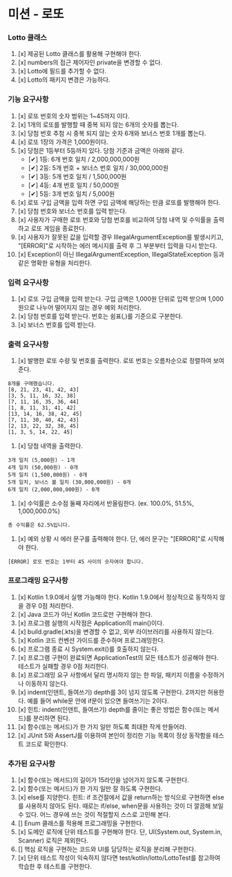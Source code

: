 # 미션 - 로또

### Lotto 클래스
1. [x] 제공된 Lotto 클래스를 활용해 구현해야 한다.
2. [x] numbers의 접근 제어자인 private을 변경할 수 없다.
3. [x] Lotto에 필드를 추가할 수 없다.
4. [x] Lotto의 패키지 변경은 가능하다.

### 기능 요구사항
1. [x] 로또 번호의 숫자 범위는 1~45까지 이다.
2. [x] 1개의 로또를 발행할 때 중복 되지 않는 6개의 숫자를 뽑는다.
3. [x] 당첨 번호 추첨 시 중복 되지 않는 숫자 6개와 보너스 번호 1개를 뽑는다.
4. [x] 로또 1장의 가격은 1,000원이다.
5. [x] 당첨은 1등부터 5등까지 있다. 당첨 기준과 금액은 아래와 같다.
    - [✔] 1등: 6개 번호 일치 / 2,000,000,000원
    - [✔] 2등: 5개 번호 + 보너스 번호 일치 / 30,000,000원
    - [✔] 3등: 5개 번호 일치 / 1,500,000원
    - [✔] 4등: 4개 번호 일치 / 50,000원
    - [✔] 5등: 3개 번호 일치 / 5,000원
6. [x] 로또 구입 금액을 입력 하면 구입 금액에 해당하는 만큼 로또를 발행해야 한다.
7. [x] 당첨 번호와 보너스 번호를 입력 받는다.
8. [x] 사용자가 구매한 로또 번호와 당첨 번호를 비교하여 당첨 내역 및 수익률을 출력하고 로또 게임을 종료한다.
9. [x] 사용자가 잘못된 값을 입력할 경우 IllegalArgumentException를 발생시키고, "[ERROR]"로 시작하는 에러 메시지를 출력 후 그 부분부터 입력을 다시 받는다.
10. [x] Exception이 아닌 IllegalArgumentException, IllegalStateException 등과 같은 명확한 유형을 처리한다.

### 입력 요구사항
1. [x] 로또 구입 금액을 입력 받는다. 구입 금액은 1,000원 단위로 입력 받으며 1,000원으로 나누어 떨어지지 않는 경우 예외 처리한다.
2. [x] 당첨 번호를 입력 받는다. 번호는 쉼표(,)를 기준으로 구분한다.
3. [x] 보너스 번호를 입력 받는다.

### 출력 요구사항
1. [x] 발행한 로또 수량 및 번호를 출력한다. 로또 번호는 오름차순으로 정렬하여 보여준다.
```
8개를 구매했습니다.
[8, 21, 23, 41, 42, 43] 
[3, 5, 11, 16, 32, 38] 
[7, 11, 16, 35, 36, 44] 
[1, 8, 11, 31, 41, 42] 
[13, 14, 16, 38, 42, 45] 
[7, 11, 30, 40, 42, 43] 
[2, 13, 22, 32, 38, 45] 
[1, 3, 5, 14, 22, 45]
```
1. [x] 당첨 내역을 출력한다.
```
3개 일치 (5,000원) - 1개
4개 일치 (50,000원) - 0개
5개 일치 (1,500,000원) - 0개
5개 일치, 보너스 볼 일치 (30,000,000원) - 0개
6개 일치 (2,000,000,000원) - 0개
```
1. [x] 수익률은 소수점 둘째 자리에서 반올림한다. (ex. 100.0%, 51.5%, 1,000,000.0%)
```
총 수익률은 62.5%입니다.
```
1. [x] 예외 상황 시 에러 문구를 출력해야 한다. 단, 에러 문구는 "[ERROR]"로 시작해야 한다.
```
[ERROR] 로또 번호는 1부터 45 사이의 숫자여야 합니다.
```

### 프로그래밍 요구사항
1. [x] Kotlin 1.9.0에서 실행 가능해야 한다. Kotlin 1.9.0에서 정상적으로 동작하지 않을 경우 0점 처리한다.
2. [x] Java 코드가 아닌 Kotlin 코드로만 구현해야 한다.
3. [x] 프로그램 실행의 시작점은 Application의 main()이다.
4. [x] build.gradle(.kts)을 변경할 수 없고, 외부 라이브러리를 사용하지 않는다.
5. [x] Kotlin 코드 컨벤션 가이드를 준수하며 프로그래밍한다.
6. [x] 프로그램 종료 시 System.exit()를 호출하지 않는다.
7. [x] 프로그램 구현이 완료되면 ApplicationTest의 모든 테스트가 성공해야 한다. 테스트가 실패할 경우 0점 처리한다.
8. [x] 프로그래밍 요구 사항에서 달리 명시하지 않는 한 파일, 패키지 이름을 수정하거나 이동하지 않는다.
9. [x] indent(인덴트, 들여쓰기) depth를 3이 넘지 않도록 구현한다. 2까지만 허용한다. 예를 들어 while문 안에 if문이 있으면 들여쓰기는 2이다.
10. [x] 힌트: indent(인덴트, 들여쓰기) depth를 줄이는 좋은 방법은 함수(또는 메서드)를 분리하면 된다.
11. [x] 함수(또는 메서드)가 한 가지 일만 하도록 최대한 작게 만들어라.
12. [x] JUnit 5와 AssertJ를 이용하여 본인이 정리한 기능 목록이 정상 동작함을 테스트 코드로 확인한다.


### 추가된 요구사항
1. [x] 함수(또는 메서드)의 길이가 15라인을 넘어가지 않도록 구현한다.
2. [x] 함수(또는 메서드)가 한 가지 일만 잘 하도록 구현한다.
3. [x] else를 지양한다. 힌트: if 조건절에서 값을 return하는 방식으로 구현하면 else를 사용하지 않아도 된다. 때로는 if/else, when문을 사용하는 것이 더 깔끔해 보일 수 있다. 어느 경우에 쓰는 것이 적절할지 스스로 고민해 본다.
4. [] Enum 클래스를 적용해 프로그래밍을 구현한다.
5. [x] 도메인 로직에 단위 테스트를 구현해야 한다. 단, UI(System.out, System.in, Scanner) 로직은 제외한다.
6. [] 핵심 로직을 구현하는 코드와 UI를 담당하는 로직을 분리해 구현한다.
7. [x] 단위 테스트 작성이 익숙하지 않다면 test/kotlin/lotto/LottoTest를 참고하여 학습한 후 테스트를 구현한다.